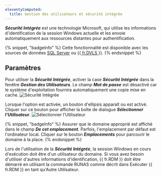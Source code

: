 ```yaml
---
eleventyComputed:
  title: Gestion des utilisateurs et sécurité intégrée
---
```

***Sécurité Intégrée*** est une technologie Microsoft, qui utilise les informations d'identification de la session Windows actuelle et les envoie automatiquement aux ressources distantes pour authentification.

{% snippet, "badgeInfo" %}
Cette fonctionnalité est disponible avec les sources de données [SQL Server](/rdm/windows/data-sources/data-sources-types/advanced-data-sources/microsoft-sql-server/) ou [{{ fr.DVLS }}](/rdm/windows/data-sources/data-sources-types/advanced-data-sources/server/).
{% endsnippet %}

## Paramètres
Pour utiliser la ***Sécurité Intégrée***, activer la case ***Sécurité Intégrée*** dans la fenêtre ***Gestion des Utilisateurs***. Le champ ***Mot de passe*** est désactivé car le système d'exploitation fournira automatiquement une copie mise en cache.
![Sécurité Intégrée](https://cdnweb.devolutions.net/docs/docs_en_rdm_windows_clip10291.png)

Lorsque l'option est activée, un bouton d'ellipsis apparaît ou est activé. Cliquer sur ce bouton pour afficher la boîte de dialogue ***Sélectionner l'Utilisateur***.
![Sélectionner l'Utilisateur](https://cdnweb.devolutions.net/docs/docs_en_rdm_windows_clip10294.png)

{% snippet, "badgeInfo" %}
Assurer que le domaine approprié est affiché dans le champ ***De cet emplacement***. Parfois, l'emplacement par défaut est l'ordinateur local. Cliquer sur le bouton ***Emplacements*** pour parcourir le domaine à la place.
{% endsnippet %}

Lors de l'utilisation de la ***Sécurité Intégrée***, la session Windows en cours d'exécution doit être d'un utilisateur du domaine. Si vous avez besoin d'utiliser d'autres informations d'identification, {{ fr.RDM }} doit être démarré en utilisant la commande RUNAS comme décrit dans Exécuter {{ fr.RDM }} en tant qu'Autre Utilisateur.
